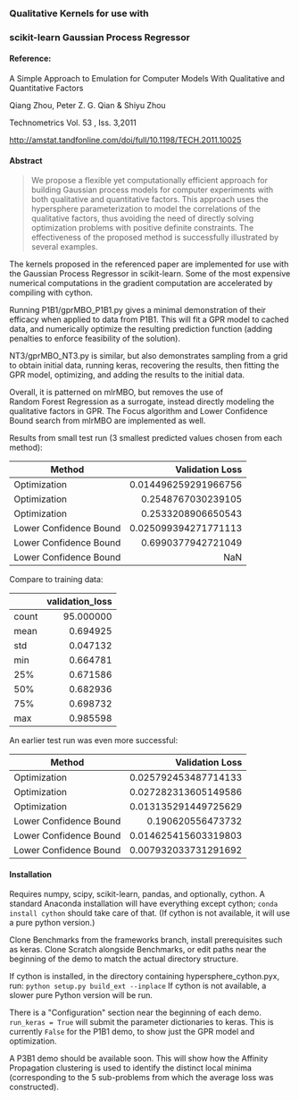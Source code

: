 ### Qualitative Kernels for use with
### scikit-learn Gaussian Process Regressor

#### Reference:

A Simple Approach to Emulation for Computer Models With 
Qualitative and Quantitative Factors

Qiang Zhou, Peter Z. G. Qian & Shiyu Zhou

Technometrics Vol. 53 , Iss. 3,2011

<http://amstat.tandfonline.com/doi/full/10.1198/TECH.2011.10025>

#### Abstract
> We propose a flexible yet computationally efficient approach for building 
> Gaussian process models for computer experiments with both qualitative and 
> quantitative factors. 
> This approach uses the hypersphere parameterization to model the correlations 
> of the qualitative factors, thus avoiding the need of directly solving 
> optimization problems with positive definite constraints. 
> The effectiveness of the proposed method is successfully illustrated by 
> several examples.

The kernels proposed in the referenced paper are implemented for use with the 
Gaussian Process Regressor in scikit-learn.  Some of the most expensive numerical
computations in the gradient computation are accelerated by compiling with cython.

Running P1B1/gprMBO_P1B1.py gives a minimal demonstration of their efficacy 
when applied to data from P1B1.  This will fit a GPR model to cached data,
and numerically optimize the resulting prediction function
(adding penalties to enforce feasibility of the solution).  

NT3/gprMBO_NT3.py is similar, but also demonstrates sampling from a grid to 
obtain initial data, running keras, recovering the results, then fitting the
GPR model, optimizing, and adding the results to the initial data.

Overall, it is patterned on mlrMBO, but removes the use of  
Random Forest Regression as a surrogate, instead directly modeling the 
qualitative factors in GPR. The Focus algorithm and Lower Confidence Bound 
search from mlrMBO are implemented as well.

Results from small test run
(3 smallest predicted values chosen from each method):

|Method	|Validation Loss|
|---------------------------|-------------------:|
|Optimization	|0.014496259291966756|
|Optimization	|0.2548767030239105|
|Optimization	|0.2533208906650543|
|Lower Confidence Bound	|0.025099394271771113|
|Lower Confidence Bound	|0.6990377942721049|
|Lower Confidence Bound	|NaN|

Compare to training data:

|   |validation_loss|
|--------|---------:|
|count    |95.000000|
|mean     | 0.694925|
|std      | 0.047132|
|min      | 0.664781|
|25%      | 0.671586|
|50%      | 0.682936|
|75%      | 0.698732|
|max      | 0.985598|

An earlier test run was even more successful:

|Method	|Validation Loss|
|---------------------------|-------------------:|
|Optimization	|0.025792453487714133|
|Optimization	|0.027282313605149586|
|Optimization	|0.013135291449725629|
|Lower Confidence Bound	|0.190620556473732|
|Lower Confidence Bound	|0.014625415603319803|
|Lower Confidence Bound	|0.007932033731291692|

#### Installation
Requires numpy, scipy, scikit-learn, pandas, and optionally, cython.  A standard Anaconda 
installation will have everything except cython; `conda install cython` should take care of that.
(If cython is not available, it will use a pure python version.)

Clone Benchmarks from the frameworks branch, install prerequisites such as keras.
Clone Scratch alongside Benchmarks, or edit paths near the beginning of the demo to match the 
actual directory structure.

If cython is installed, in the directory containing hypersphere_cython.pyx, run:
`python setup.py build_ext --inplace`
If cython is not available, a slower pure Python version will be run.

There is a "Configuration" section near the beginning of each demo.  `run_keras = True` will 
submit the parameter dictionaries to keras.  This is currently `False` for the P1B1 demo, to 
show just the GPR model and optimization.

A P3B1 demo should be available soon.  This will show how the Affinity Propagation clustering 
is used to identify the distinct local minima (corresponding to the 5 sub-problems from which
the average loss was constructed).
